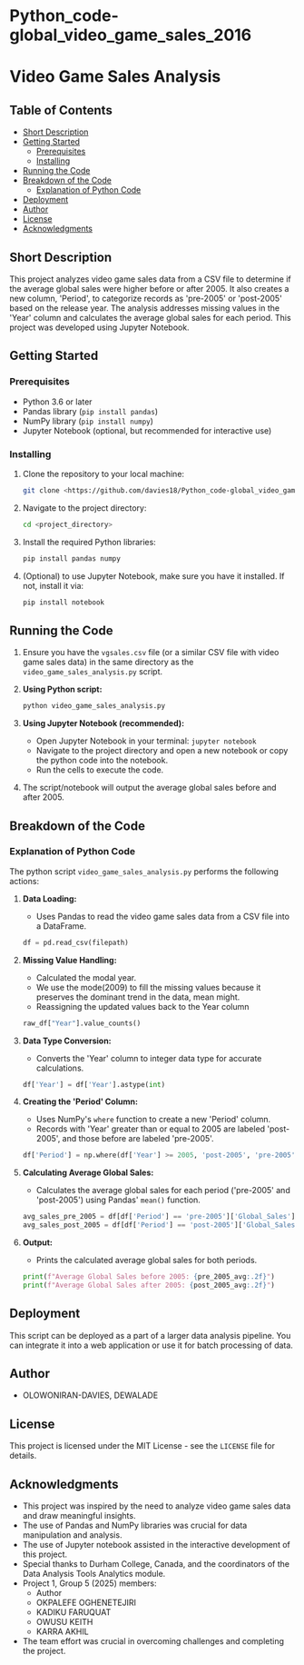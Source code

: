 # Python_code-global_video_game_sales_2016

# Video Game Sales Analysis

## Table of Contents

-   [Short Description](#short-description)
-   [Getting Started](#getting-started)
    -   [Prerequisites](#prerequisites)
    -   [Installing](#installing)
-   [Running the Code](#running-the-code)
-   [Breakdown of the Code](#breakdown-of-the-code)
    -   [Explanation of Python Code](#explanation-of-python-code)
-   [Deployment](#deployment)
-   [Author](#author)
-   [License](#license)
-   [Acknowledgments](#acknowledgments)

## Short Description

This project analyzes video game sales data from a CSV file to determine if the average global sales were higher before or after 2005. It also creates a new column, 'Period', to categorize records as 'pre-2005' or 'post-2005' based on the release year. The analysis addresses missing values in the 'Year' column and calculates the average global sales for each period. This project was developed using Jupyter Notebook.

## Getting Started

### Prerequisites

-   Python 3.6 or later
-   Pandas library (`pip install pandas`)
-   NumPy library (`pip install numpy`)
-   Jupyter Notebook (optional, but recommended for interactive use)

### Installing

1.  Clone the repository to your local machine:

    ```bash
    git clone <https://github.com/davies18/Python_code-global_video_game_sales_2016/tree/main>
    ```

2.  Navigate to the project directory:

    ```bash
    cd <project_directory>
    ```

3.  Install the required Python libraries:

    ```bash
    pip install pandas numpy
    ```

4.  (Optional) to use Jupyter Notebook, make sure you have it installed. If not, install it via:

    ```bash
    pip install notebook
    ```

## Running the Code

1.  Ensure you have the `vgsales.csv` file (or a similar CSV file with video game sales data) in the same directory as the `video_game_sales_analysis.py` script.
2.  **Using Python script:**

    ```bash
    python video_game_sales_analysis.py
    ```

3.  **Using Jupyter Notebook (recommended):**

    -   Open Jupyter Notebook in your terminal: `jupyter notebook`
    -   Navigate to the project directory and open a new notebook or copy the python code into the notebook.
    -   Run the cells to execute the code.

4.  The script/notebook will output the average global sales before and after 2005.

## Breakdown of the Code

### Explanation of Python Code

The python script `video_game_sales_analysis.py` performs the following actions:

1.  **Data Loading:**
    -   Uses Pandas to read the video game sales data from a CSV file into a DataFrame.

    ```python
    df = pd.read_csv(filepath)
    ```

2.  **Missing Value Handling:**
    -   Calculated the modal year.
    -   We use the mode(2009) to fill the missing values because it preserves the dominant trend in the data, mean might.
    -   Reassigning the updated values back to the Year column

    ```python
    raw_df["Year"].value_counts()
    ```

3.  **Data Type Conversion:**
    -   Converts the 'Year' column to integer data type for accurate calculations.

    ```python
    df['Year'] = df['Year'].astype(int)
    ```

4.  **Creating the 'Period' Column:**
    -   Uses NumPy's `where` function to create a new 'Period' column.
    -   Records with 'Year' greater than or equal to 2005 are labeled 'post-2005', and those before are labeled 'pre-2005'.

    ```python
    df['Period'] = np.where(df['Year'] >= 2005, 'post-2005', 'pre-2005')
    ```

5.  **Calculating Average Global Sales:**
    -   Calculates the average global sales for each period ('pre-2005' and 'post-2005') using Pandas' `mean()` function.

    ```python
    avg_sales_pre_2005 = df[df['Period'] == 'pre-2005']['Global_Sales'].mean()
    avg_sales_post_2005 = df[df['Period'] == 'post-2005']['Global_Sales'].mean()
    ```

6.  **Output:**
    -   Prints the calculated average global sales for both periods.

    ```python
    print(f"Average Global Sales before 2005: {pre_2005_avg:.2f}")
    print(f"Average Global Sales after 2005: {post_2005_avg:.2f}")
    ```

## Deployment

This script can be deployed as a part of a larger data analysis pipeline. You can integrate it into a web application or use it for batch processing of data.

## Author

-   OLOWONIRAN-DAVIES, DEWALADE

## License

This project is licensed under the MIT License - see the `LICENSE` file for details.

## Acknowledgments

-   This project was inspired by the need to analyze video game sales data and draw meaningful insights.
-   The use of Pandas and NumPy libraries was crucial for data manipulation and analysis.
-   The use of Jupyter notebook assisted in the interactive development of this project.
-   Special thanks to Durham College, Canada, and the coordinators of the Data Analysis Tools Analytics module.
-   Project 1, Group 5 (2025) members:
    -   Author
    -   OKPALEFE OGHENETEJIRI
    -   KADIKU FARUQUAT
    -   OWUSU KEITH
    -   KARRA AKHIL
-   The team effort was crucial in overcoming challenges and completing the project.

